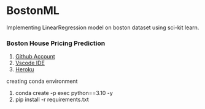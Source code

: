 # BostonML
Implementing LinearRegression model on boston dataset using sci-kit learn.


### Boston House Pricing Prediction 

1. [Github Account](https://github.com/HenilJain)
2. [Vscode IDE](https://code.visualstudio.com/)
3. [Heroku](https://www.heroku.com/)


creating conda environment 

1. conda create -p exec python==3.10 -y
2. pip install -r requirements.txt

